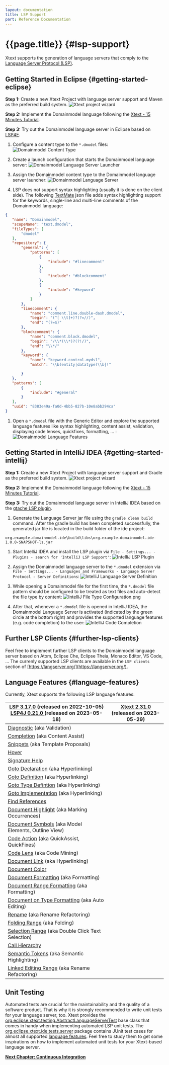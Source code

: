```yaml
---
layout: documentation
title: LSP Support
part: Reference Documentation
---
```


# {{page.title}} {#lsp-support}

Xtext supports the generation of language servers that comply to the [Language Server Protocol (LSP)](https://microsoft.github.io/language-server-protocol/).

## Getting Started in Eclipse {#getting-started-eclipse}

**Step 1:** Create a new Xtext Project with language server support and Maven as the preferred build system.
![Xtext project wizard](images/LSP_01_XtextWizardMaven.png)

**Step 2:** Implement the Domainmodel language following the [Xtext - 15 Minutes Tutorial](https://www.eclipse.org/Xtext/documentation/102_domainmodelwalkthrough.html).

**Step 3:** Try out the Domainmodel language server in Eclipse based on [LSP4E](https://projects.eclipse.org/projects/technology.lsp4e).

 1. Configure a content type to the `*.dmodel` files:
![Domainmodel Content Type](images/LSP_02_DomainmodelContentType.png)

 1. Create a launch configuration that starts the Domainmodel language server:
![Domainmodel Language Server Launcher](images/LSP_03_DomainmodelLanguageServerLauncher.png)

 1. Assign the Domainmodel content type to the Domainmodel language server launcher:
![Domainmodel Language Server](images/LSP_04_DomainmodelLanguageServer.png)

 1. LSP does not support syntax highlighting (usually it is done on the client side). The following [TextMate](https://projects.eclipse.org/projects/technology.tm4e) json file adds syntax highlighting support for the keywords, single-line and multi-line comments of the Domainmodel language:
 ```json
{
	"name": "Domainmodel",
	"scopeName": "text.dmodel",
	"fileTypes": [
		"dmodel"
	],
	"repository": {
		"general": {
			"patterns": [
				{
					"include": "#linecomment"
				},
				{
					"include": "#blockcomment"
				},
				{
					"include": "#keyword"
				}
			]
		},
		"linecomment": {
			"name": "comment.line.double-dash.dmodel",
			"begin": "(^[ \\t]+)?(?=//)",
			"end": "(?=$)"
		},
		"blockcomment": {
			"name": "comment.block.dmodel",
			"begin": "/\\*(\\*)?(?!/)",
			"end": "\\*/"
		},
		"keyword": {
			"name": "keyword.control.mydsl",
			"match": "\\b(entity|datatype)\\b|!"

		}
	},
	"patterns": [
		{
			"include": "#general"
		}
	],
	"uuid": "8383e49a-fa0d-4bb5-827b-10e8abb294ca"
}
```
 1. Open a `*.dmodel` file with the Generic Editor and explore the supported language features like syntax highlighting, content assist, validation, displaying code lenses, quickfixes, formatting, ... :
![Domainmodel Language Features](images/LSP_05_DomainmodelLanguageFeatures.png)

## Getting Started in IntelliJ IDEA {#getting-started-intellij}

**Step 1:** Create a new Xtext Project with language server support and Gradle as the preferred build system.
![Xtext project wizard](images/LSP_06_XtextWizardGradle.png)

**Step 2:** Implement the Domainmodel language following the [Xtext - 15 Minutes Tutorial](https://www.eclipse.org/Xtext/documentation/102_domainmodelwalkthrough.html).

**Step 3:** Try out the Domainmodel language server in IntelliJ IDEA based on the [gtache LSP plugin](https://github.com/gtache/intellij-lsp).

1. Generate the Language Server jar file using the `gradle clean build` command. After the gradle build has been completed successfully, the generated jar file is located in the build folder of the ide project:
```  
org.example.domainmodel.ide\build\libs\org.example.domainmodel.ide-1.0.0-SNAPSHOT-ls.jar
```

1. Start IntelliJ IDEA and install the LSP plugin via `File - Settings... - Plugins - search for 'IntelliJ LSP Support'`:
	![IntelliJ LSP Plugin](images/LSP_07_IntelliJLSPPlugin.png)

1. Assign the Domainmodel language server to the `*.dmodel` extension via `File - Settings... - Languages and Frameworks - Language Server Protocol - Server Definitions`:
![IntelliJ Language Server Definition](images/LSP_08_IntelliJLanguageServerDefinition.png)
	
1. While opening a Domainmodel file for the first time, the `*.dmodel` file pattern should be configured to be treated as text files and auto-detect the file type by content:
	![IntelliJ File Type Configuration.png](images/LSP_09_IntelliJFileTypeConfiguration.png)

1. After that, whenever a `*.dmodel` file is opened in IntelliJ IDEA, the Domainmodel Language Server is activated (indicated by the green circle at the bottom right) and provides the supported language features (e.g. code completion) to the user:
	![IntelliJ Code Completion](images/LSP_10_IntelliJCodeCompletion.png)

## Further LSP Clients {#further-lsp-clients}

Feel free to implement further LSP clients to the Domainmodel language server based on Atom, Eclipse Che, Eclipse Theia, Monaco Editor, VS Code, ... The currenly supported LSP clients are available in the `LSP clients` section of [https://langserver.org/](https://langserver.org/).

## Language Features {#language-features}

Currently, Xtext supports the following LSP language features:

<table class="table table-bordered">
	<thead>
		<tr>
			<th><a href="https://microsoft.github.io/language-server-protocol/specifications/specification-current/#version_3_17_0"> LSP 3.17.0 </a> (released on 2022-10-05) <br> <a href="https://github.com/eclipse-lsp4j/lsp4j/blob/main/CHANGELOG.md#v0210-may-2023"> LSP4J 0.21.0 </a>(released on 2023-05-18)</th>
			<th><a href="https://www.eclipse.org/Xtext/releasenotes.html#/releasenotes/2023/05/29/version-2-31-0"> Xtext 2.31.0 </a> <br> (released on 2023-05-29)</th>
		</tr>
	</thead>
	<tbody>
		<tr>
			<td><a href="https://microsoft.github.io/language-server-protocol/specifications/specification-current/#diagnostic">Diagnostic</a> (aka Validation)</td>
			<td><div class="supported"></div></td>
		</tr>
		<tr>
			<td><a href="https://microsoft.github.io/language-server-protocol/specifications/specification-current/#textDocument_completion">Completion</a> (aka Content Assist)</td>
			<td><div class="supported"></div></td>
		</tr>
		<tr>
			<td><a href="https://microsoft.github.io/language-server-protocol/specifications/specification-current/#snippet_syntax">Snippets</a> (aka Template Proposals)</td>
			<td><div class="supported"></div></td>
		</tr>
		<tr>
			<td><a href="https://microsoft.github.io/language-server-protocol/specifications/specification-current/#textDocument_hover">Hover</a></td>
			<td><div class="supported"></div></td>
		</tr>
		<tr>
			<td><a href="https://microsoft.github.io/language-server-protocol/specifications/specification-current/#textDocument_signatureHelp">Signature Help</a></td>
			<td><div class="supported"></div></td>
		</tr>
		<tr>
			<td><a href="https://microsoft.github.io/language-server-protocol/specifications/specification-current/#textDocument_declaration">Goto Declaration</a> (aka Hyperlinking)</td>
			<td><div class="supported"></div></td>
		</tr>
		<tr>
			<td><a href="https://microsoft.github.io/language-server-protocol/specifications/specification-current/#textDocument_definition">Goto Definition</a> (aka Hyperlinking)</td>
			<td><div class="supported"></div></td>
		</tr>
		<tr>
			<td><a href="https://microsoft.github.io/language-server-protocol/specifications/specification-current/#textDocument_typeDefinition">Goto Type Defintion</a> (aka Hyperlinking)</td>
			<td><div class="supported"></div></td>
		</tr>
		<tr>
			<td><a href="https://microsoft.github.io/language-server-protocol/specifications/specification-current/#textDocument_implementation">Goto Implementation</a> (aka Hyperlinking)</td>
			<td><div class="supported"></div></td>
		</tr>
		<tr>
			<td><a href="https://microsoft.github.io/language-server-protocol/specifications/specification-current/#textDocument_references">Find References</a></td>
			<td><div class="supported"></div></td>
		</tr>
		<tr>
			<td><a href="https://microsoft.github.io/language-server-protocol/specifications/specification-current/#textDocument_documentHighlight">Document Highlight</a> (aka Marking Occurrences)</td>
			<td><div class="supported"></div></td>
		</tr>
		<tr>
			<td><a href="https://microsoft.github.io/language-server-protocol/specifications/specification-current/#textDocument_documentSymbol">Document Symbols</a> (aka Model Elements, Outline View)</td>
			<td><div class="supported"></div></td>
		</tr>
		<tr>
			<td><a href="https://microsoft.github.io/language-server-protocol/specifications/specification-current/#textDocument_codeAction">Code Action</a> (aka QuickAssist, QuickFixes)</td>
			<td><div class="supported"></div></td>
		</tr>
		<tr>
			<td><a href="https://microsoft.github.io/language-server-protocol/specifications/specification-current/#textDocument_codeLens">Code Lens</a> (aka Code Mining)</td>
			<td><div class="not-supported"></div></td>
		</tr>
		<tr>
			<td><a href="https://microsoft.github.io/language-server-protocol/specifications/specification-current/#textDocument_documentLink">Document Link</a> (aka Hyperlinking)</td>
			<td><div class="supported"></div></td>
		</tr>
		<tr>
			<td><a href="https://microsoft.github.io/language-server-protocol/specifications/specification-current/#textDocument_documentColor">Document Color</a></td>
			<td><div class="not-supported"></div></td>
		</tr>
		<tr>
			<td><a href="https://microsoft.github.io/language-server-protocol/specifications/specification-current/#textDocument_formatting">Document Formatting</a> (aka Formatting)</td>
			<td><div class="supported"></div></td>
		</tr>
		<tr>
			<td><a href="https://microsoft.github.io/language-server-protocol/specifications/specification-current/#textDocument_rangeFormatting">Document Range Formatting</a> (aka Formatting)</td>
			<td><div class="supported"></div></td>
		</tr>
		<tr>
			<td><a href="https://microsoft.github.io/language-server-protocol/specifications/specification-current/#textDocument_onTypeFormatting">Document on Type Formatting</a> (aka Auto Editing)</td>
			<td><div class="not-supported"></div></td>
		</tr>
		<tr>
			<td><a href="https://microsoft.github.io/language-server-protocol/specifications/specification-current/#textDocument_rename">Rename</a> (aka Rename Refactoring)</td>
			<td><div class="supported"></div></td>
		</tr>
		<tr>
			<td><a href="https://microsoft.github.io/language-server-protocol/specifications/specification-current/#textDocument_foldingRange">Folding Range</a> (aka Folding)</td>
			<td><div class="not-supported"></div></td>
		</tr>
		<tr>
			<td><a href="https://microsoft.github.io/language-server-protocol/specifications/specification-current/#textDocument_selectionRange">Selection Range</a> (aka Double Click Text Selection)</td>
			<td><div class="not-supported"></div></td>
		</tr>
		<tr>
			<td><a href="https://microsoft.github.io/language-server-protocol/specifications/specification-current/#textDocument_prepareCallHierarchy">Call Hierarchy</a> </td>
			<td><div class="not-supported"></div></td>
		</tr>
		<tr>
			<td><a href="https://microsoft.github.io/language-server-protocol/specifications/specification-current/#textDocument_semanticTokens">Semantic Tokens</a> (aka Semantic Highlighting)</td>
			<td><div class="supported"></div></td>
		</tr>
		<tr>
			<td><a href="https://microsoft.github.io/language-server-protocol/specifications/specification-current/#textDocument_linkedEditingRange">Linked Editing Range</a> (aka Rename Refactoring)</td>
			<td><div class="supported"></div></td>
		</tr>
	</tbody>
</table>

## Unit Testing
Automated tests are crucial for the maintainability and the quality of a software product. That is why it is strongly recommended to write unit tests for your language server, too. Xtext provides the [org.eclipse.xtext.testing.AbstractLanguageServerTest]({{site.src.xtext}}/org.eclipse.xtext.testing/src/org/eclipse/xtext/testing/AbstractLanguageServerTest.xtend) base class that comes in handy when implementing automated LSP unit tests. The [org.eclipse.xtext.ide.tests.server]({{site.src.xtext}}/org.eclipse.xtext.ide.tests/src/org/eclipse/xtext/ide/tests/server) package contains JUnit test cases for almost all supported [language features](#language-features). Feel free to study them to get some inspirations on how to implement automated unit tests for your Xtext-based language server.


**[Next Chapter: Continuous Integration](350_continuous_integration.html)**
